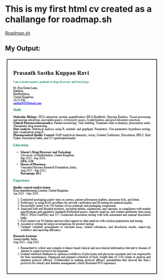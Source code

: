 # This is my first html cv created as a challange for roadmap.sh
[Roadmap.sh](https://roadmap.sh/projects/single-page-cv)

## My Output:
![alt text](image.png)